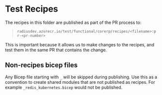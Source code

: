 # Test Recipes

The recipes in this folder are published as part of the PR process to:

> `radiusdev.azurecr.io/test/functional/corerp/recipes/<filename>:pr-<pr-number>`

This is important because it allows us to make changes to the recipes, and test them in the same PR that contains the change.

## Non-recipes bicep files

Any Bicep file starting with `_` will be skipped during publishing. Use this as a convention to create shared modules that are not published as recipes. For example `_redis_kubernetes.bicep` would not be published.
